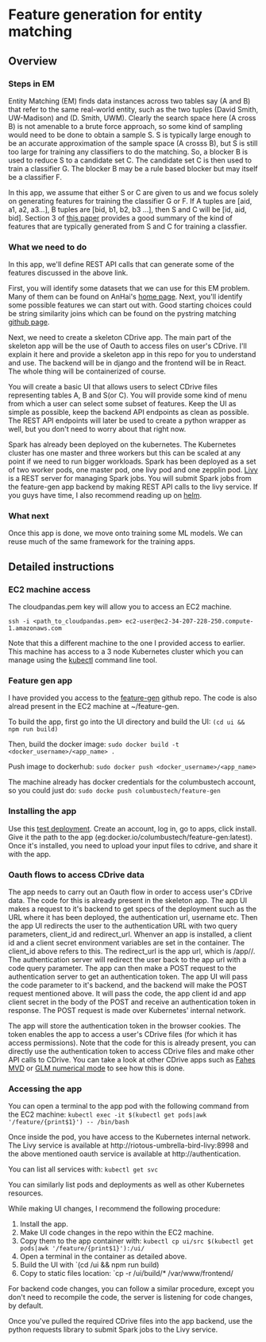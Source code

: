 # Feature generation for entity matching

## Overview

### Steps in EM

Entity Matching (EM) finds data instances across two tables say (A and B) that refer to the same real-world entity, 
such as the two tuples (David Smith, UW-Madison) and (D. Smith, UWM). Clearly the search space here (A cross B) is not
amenable to a brute force approach, so some kind of sampling would need to be done to obtain a sample S. S is typically
large enough to be an accurate approximation of the sample space (A crosss B), but S is still too large for training 
any classifiers to do the matching. So, a blocker B is used to reduce S to a candidate set C. The candidate set C is
then used to train a classifier G. The blocker B may be a rule based blocker but may itself be a classifier F.

In this app, we assume that either S or C are given to us and we focus solely on generating features for training the
classifier G or F. If A tuples are [aid, a1, a2, a3...], B tuples are [bid, b1, b2, b3 ...], then S and C will be 
[id, aid, bid]. Section 3 of [this paper](http://pages.cs.wisc.edu/~anhai/papers1/deepmatcher-sigmod18.pdf) provides a
good summary of the kind of features that are typically generated from S and C for training a classfier.

### What we need to do
In this app, we'll define REST API calls that can generate some of the features discussed in the above link.

First, you will identify some datasets that we can use for this EM problem. Many of them can be found on AnHai's [home
page](https://sites.google.com/site/anhaidgroup/useful-stuff/data). Next, you'll identify some possible features we
can start out with. Good starting choices could be string similarity joins which can be found on the pystring matching 
[github page](https://github.com/anhaidgroup/py_stringmatching/tree/master/py_stringmatching/similarity_measure). 

Next, we need to create a skeleton CDrive app. The main part of the skeleton app will be the use of Oauth to access 
files on user's CDrive. I'll explain it here and provide a skeleton app in this repo for you to understand and use.
The backend will be in django and the frontend will be in React. The whole thing will be containerized of course. 

You will create a basic UI that allows users to select CDrive files representing tables A, B and S(or C). You will
provide some kind of menu from which a user can select some subset of features. Keep the UI as simple as possible, keep
the backend API endpoints as clean as possible. The REST API endpoints will later be used to create a python wrapper as
well, but you don't need to worry about that right now. 

Spark has already been deployed on the kubernetes. The Kubernetes cluster has one master and three workers but this can
be scaled at any point if we need to run bigger workloads. Spark has been deployed as a set of two worker pods, one 
master pod, one livy pod and one zepplin pod. [Livy](https://livy.incubator.apache.org/examples/) is a REST server for
managing Spark jobs. You will submit Spark jobs from the feature-gen app backend by making REST API calls to the livy
service. If you guys have time, I also recommend reading up on [helm](https://helm.sh/).

### What next
Once this app is done, we move onto training some ML models. We can reuse much of the same framework for the training
apps.

## Detailed instructions

### EC2 machine access

The cloudpandas.pem key will allow you to access an EC2 machine.

`ssh -i <path_to_cloudpandas.pem> ec2-user@ec2-34-207-228-250.compute-1.amazonaws.com`

Note that this a different machine to the one I provided access to earlier. This machine has access to a 3 node 
Kubernetes cluster which you can manage using the [kubectl](https://kubernetes.io/docs/reference/kubectl/overview/) 
command line tool. 

### Feature gen app

I have provided you access to the [feature-gen](https://www.github.com/columbustech/feature-gen) github repo. The code
is also alread present in the EC2 machine at ~/feature-gen. 

To build the app, first go into the UI directory and build the UI:
`(cd ui && npm run build)`

Then, build the docker image:
`sudo docker build -t <docker_username>/<app_name> .`

Push image to dockerhub:
`sudo docker push <docker_username>/<app_name>`

The machine already has docker credentials for the columbustech account, so you could just do:
`sudo docke push columbustech/feature-gen`

### Installing the app

Use this [test deployment](https://cdrive.columbusecosystem.com). Create an account, log in, go to apps, click install.
Give it the path to the app (eg:docker.io/columbustech/feature-gen:latest). Once it's installed, you need to upload
your input files to cdrive, and share it with the app. 

### Oauth flows to access CDrive data

The app needs to carry out an Oauth flow in order to access user's CDrive data. The code for this is already present
in the skeleton app. The app UI makes a request to it's backend to get specs of the deployment such as the URL where
it has been deployed, the authentication url, username etc. Then the app UI redirects the user to the authentication
URL with two query parameters, client\_id and redirect\_url. Whenver an app is installed, a client id and a client 
secret environment variables are set in the container. The client\_id above refers to this. The redirect\_url is the
app url, which is <CDRIVEURL>/app/<USERNAME>/<APPNAME>. The authentication server will redirect the user back to
the app url with a code query parameter. The app can then make a POST request to the authentication server to get an
authentication token. The app UI will pass the code parameter to it's backend, and the backend will make the POST 
request mentioned above. It will pass the code, the app client id and app client secret in the body of the POST and
receive an authentication token in response. The POST request is made over Kubernetes' internal network. 

The app will store the authentication token in the browser cookies. The token enables the app to access a user's CDrive
files (for which it has access permissions). Note that the code for this is already present, you can directly use the
authentication token to access CDrive files and make other API calls to CDrive. You can take a look at other CDrive
apps such as [Fahes MVD](https://www.github.com/columbustech/fahes-mvc) or 
[GLM numerical mode](https://www.github.com/columbustech/glm-numerical-model) to see how this is done.

### Accessing the app

You can open a terminal to the app pod with the following command from the EC2 machine:
`kubectl exec -it $(kubectl get pods|awk '/feature/{print$1}') -- /bin/bash`

Once inside the pod, you have access to the Kubernetes internal network. The Livy service is available at
http://riotous-umbrella-bird-livy:8998 and the above mentioned oauth service is available at http://authentication.

You can list all services with:
`kubectl get svc`

You can similarly list pods and deployments as well as other Kubernetes resources.

While making UI changes, I recommend the following procedure:

1. Install the app.
2. Make UI code changes in the repo within the EC2 machine.
3. Copy them to the app container with:
`kubectl cp ui/src $(kubectl get pods|awk '/feature/{print$1}'):/ui/`
4. Open a terminal in the container as detailed above.
5. Build the UI with
`(cd /ui && npm run build)
6. Copy to static files location:
`cp -r /ui/build/\* /var/www/frontend/

For backend code changes, you can follow a similar procedure, except you don't need to recompile the code, the server
is listening for code changes, by default.

Once you've pulled the required CDrive files into the app backend, use the python requests library to submit Spark jobs
to the Livy service.
